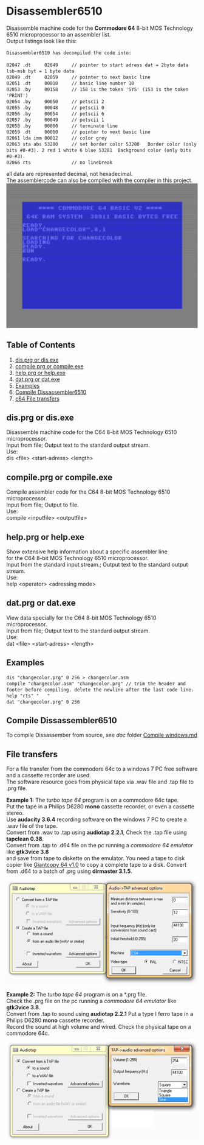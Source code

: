 # Disassembler6510

Disassemble machine code for the **Commodore 64** 8-bit MOS Technology 6510 microprocessor to an assembler list.<br />
Output listings look like this:&nbsp;
```
Disassembler6510 has decompiled the code into:

02047 .dt     02049     // pointer to start adress dat = 2byte data lsb-msb byt = 1 byte data
02049 .dt     02059     // pointer to next basic line
02051 .dt     00010     // basic line number 10
02053 .by     00158     // 158 is the token 'SYS' (153 is the token 'PRINT')
02054 .by     00050     // petscii 2
02055 .by     00048     // petscii 0
02056 .by     00054     // petscii 6 
02057 .by     00049     // petscii 1 
02058 .by     00000     // terminate line
02059 .dt     00000     // pointer to next basic line
02061 lda imm 00012     // color grey
02063 sta abs 53280     // set border color 53280	Border color (only bits #0-#3). 2 red 1 white 6 blue 53281	Background color (only bits #0-#3).
02066 rts               // no linebreak
```
all data are represented decimal, not hexadecimal.<br />
The assemblercode can also be compiled with the compiler in this project. <br />
![screenshot](https://github.com/Geert-Jan77/Disassembler6510/blob/main/doc/changecolor.png)


## Table of Contents
1. [dis.prg or dis.exe](#disprg-or-disexe)
2. [compile.prg or compile.exe](#compileprg-or-compileexe)
3. [help.prg or help.exe](#helpprg-or-helpexe)
4. [dat.prg or dat.exe](#datprg-or-datexe)
6. [Examples](#Examples)
7. [Compile Dissassembler6510](#compile-dissassembler6510)
8. [c64 File transfers](#File-transfers)

## dis.prg or dis.exe
Disassemble machine code for the C64 8-bit MOS Technology 6510 microprocessor.<br />
Input from file; Output text to the standard output stream.<br />
Use: <br />
dis \<file\> \<start-adress\> \<length\><br />

## compile.prg or compile.exe
Compile assembler code for the C64 8-bit MOS Technology 6510 microprocessor. <br />
Input from file; Output to file. <br />
Use: <br />
compile \<inputfile\> \<outputfile\> <br />

## help.prg or help.exe
Show extensive help information about a specific assembler line <br />
for the C64 8-bit MOS Technology 6510 microprocessor. <br />
Input from the standard input stream.; Output text to the standard output stream. <br />
Use: <br />
help \<operator\> \<adressing mode\> <br />

## dat.prg or dat.exe
View data specially for the C64 8-bit MOS Technology 6510 microprocessor.<br />
Input from file; Output text to the standard output stream.<br />
Use: <br />
dat \<file\> \<start-adress\> \<length\><br />

## Examples
```
dis "changecolor.prg" 0 256 > changecolor.asm           
compile "changecolor.asm" "changecolor.prg" // trim the header and footer before compiling. delete the newline after the last code line.
help "rts" "   "
dat "changecolor.prg" 0 256
```

## Compile Dissassembler6510
To compile Dissassember from source, see _doc_ folder [Compile windows.md](https://github.com/Geert-Jan77/Disassembler6510/blob/main/doc/Compile%20windows.md)

## File transfers 
For a file transfer from the commodore 64c to a windows 7 PC free software and a cassette recorder are used.<br />
The software resource goes from physical tape via .wav file and .tap file to .prg file.<br />

**Example 1:** The _turbo tape 64_ program is on a commodore 64c tape. <br />
Put the tape in a Philips D6280 **mono** cassette recorder, or even a cassette stereo. <br />
Use **audacity 3.6.4** recording software on the windows 7 PC to create a .wav file of the tape. <br />
Convert from .wav to .tap using **audiotap 2.2.1**, Check the .tap file using **tapclean 0.38**.<br />
Convert from .tap to .d64 file on the pc running a _commodore 64 emulator_ like **gtk3vice 3.8**<br />
and save from tape to diskette on the emulator. You need a tape to disk copier like [Giantcopy 64 v1.0](https://commodore.software/downloads/download/132-tape-transfer-tools/337-giantcopy-64-v1-0) to copy a complete tape to a disk. Convert from .d64 to a batch of .prg using **dirmaster 3.1.5**. <br />

![From wav to tap.](https://github.com/Geert-Jan77/Disassembler6510/blob/main/doc/audiotap2.png)

**Example 2:** The _turbo tape 64_ program is on a *.prg file. <br />
Check the .prg file on the pc running a _commodore 64 emulator_ like **gtk3vice 3.8**. <br />
Convert from .tap to sound using **audiotap 2.2.1** Put a type I ferro tape in a Philips D6280 **mono** cassette recorder. <br />
Record the sound at high volume and wired. Check the physical tape on a commodore 64c.<br />

![From tap to sound.](https://github.com/Geert-Jan77/Disassembler6510/blob/main/doc/audiotap1.png)
